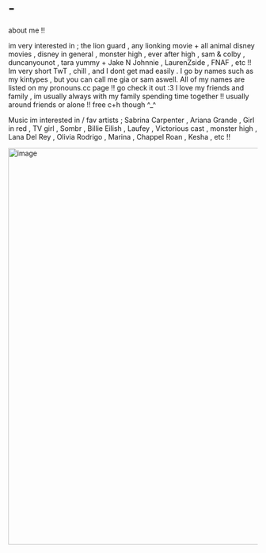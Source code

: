 # -
about me !! 



im very interested in  ; the lion guard , any lionking movie + all animal disney movies , disney in general ,
monster high , ever after high , sam & colby , duncanyounot , tara yummy + Jake N Johnnie , LaurenZside , FNAF , etc !!
Im very short TwT , chill , and I dont get mad easily . I go by names such as my kintypes , but you
can call me gia or sam aswell. All of my names are listed on my pronouns.cc page !! go check it out :3
I love my friends and  family , im usually always with my family spending time together !!
usually around friends or alone !! free c+h though ^_^

Music im interested in / fav artists ;
Sabrina Carpenter , Ariana Grande , Girl in red , TV girl ,
Sombr , Billie Eilish , Laufey , Victorious cast ,  monster high , 
Lana Del Rey , Olivia Rodrigo , Marina , Chappel Roan , Kesha ,
etc !!

<img width="702" height="800" alt="image" src="https://github.com/user-attachments/assets/0d6e90af-cc7c-44c3-88b9-9431fc67c6f4" />
